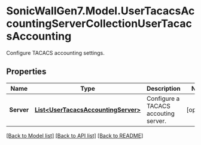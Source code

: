 # SonicWallGen7.Model.UserTacacsAccountingServerCollectionUserTacacsAccounting
Configure TACACS accounting settings.

## Properties

Name | Type | Description | Notes
------------ | ------------- | ------------- | -------------
**Server** | [**List&lt;UserTacacsAccountingServer&gt;**](UserTacacsAccountingServer.md) | Configure a TACACS accouting server. | [optional] 

[[Back to Model list]](../README.md#documentation-for-models) [[Back to API list]](../README.md#documentation-for-api-endpoints) [[Back to README]](../README.md)

